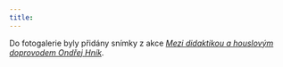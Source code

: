 ```yaml
---
title:
---
```


Do fotogalerie byly přidány snímky z akce <a href="foto_ohnik16.html"><em>Mezi didaktikou a houslovým doprovodem Ondřej Hník</em></a>.
